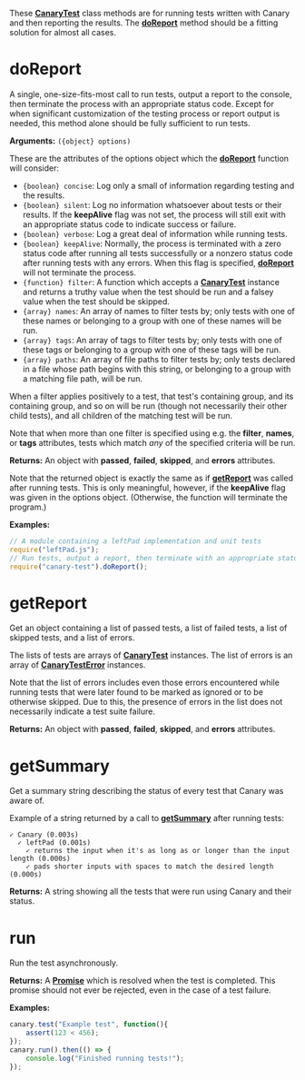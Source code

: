 These [**CanaryTest**](api-introduction.md) class methods are for running tests written with Canary and then reporting the results. The [**doReport**](api-running-tests.md#doreport) method should be a fitting solution for almost all cases.

# doReport

A single, one-size-fits-most call to run tests, output a report to the console, then terminate the process with an appropriate status code. Except for when significant customization of the testing process or report output is needed, this method alone should be fully sufficient to run tests.

**Arguments:** `({object} options)`

These are the attributes of the options object which the [**doReport**](api-running-tests.md#doreport) function will consider:

- `{boolean} concise`: Log only a small of information regarding testing and the results.
- `{boolean} silent`: Log no information whatsoever about tests or their results. If the **keepAlive** flag was not set, the process will still exit with an appropriate status code to indicate success or failure.
- `{boolean} verbose`: Log a great deal of information while running tests.
- `{boolean} keepAlive`: Normally, the process is terminated with a zero status code after running all tests successfully or a nonzero status code after running tests with any errors. When this flag is specified, [**doReport**](api-running-tests.md#doreport) will not terminate the process.
- `{function} filter`: A function which accepts a [**CanaryTest**](api-introduction.md) instance and returns a truthy value when the test should be run and a falsey value when the test should be skipped.
- `{array} names`: An array of names to filter tests by; only tests with one of these names or belonging to a group with one of these names will be run.
- `{array} tags`: An array of tags to filter tests by; only tests with one of these tags or belonging to a group with one of these tags will be run.
- `{array} paths`: An array of file paths to filter tests by; only tests declared in a file whose path begins with this string, or belonging to a group with a matching file path, will be run.

When a filter applies positively to a test, that test's containing group, and its containing group, and so on will be run (though not necessarily their other child tests), and all children of the matching test will be run.

Note that when more than one filter is specified using e.g. the **filter**, **names**, or **tags** attributes, tests which match _any_ of the specified criteria will be run.

**Returns:** An object with **passed**, **failed**, **skipped**, and **errors** attributes.

Note that the returned object is exactly the same as if [**getReport**](api-running-tests.md#getreport) was called after running tests. This is only meaningful, however, if the **keepAlive** flag was given in the options object. (Otherwise, the function will terminate the program.)

**Examples:**

``` js
// A module containing a leftPad implementation and unit tests
require("leftPad.js");
// Run tests, output a report, then terminate with an appropriate status code
require("canary-test").doReport();
```

# getReport

Get an object containing a list of passed tests, a list of failed tests, a list of skipped tests, and a list of errors.

The lists of tests are arrays of [**CanaryTest**](api-introduction.md) instances. The list of errors is an array of [**CanaryTestError**](api-error-class.md) instances.

Note that the list of errors includes even those errors encountered while running tests that were later found to be marked as ignored or to be otherwise skipped. Due to this, the presence of errors in the list does not necessarily indicate a test suite failure.


**Returns:** An object with **passed**, **failed**, **skipped**, and **errors** attributes.

# getSummary

Get a summary string describing the status of every test that Canary was aware of.

Example of a string returned by a call to [**getSummary**](api-running-tests.md#getsummary) after running tests:

```
✓ Canary (0.003s)
  ✓ leftPad (0.001s)
    ✓ returns the input when it's as long as or longer than the input length (0.000s)
    ✓ pads shorter inputs with spaces to match the desired length (0.000s)
```

**Returns:** A string showing all the tests that were run using Canary and their status.

# run

Run the test asynchronously.

**Returns:** A [**Promise**](https://developer.mozilla.org/en-US/docs/Web/JavaScript/Reference/Global_Objects/Promise) which is resolved when the test is completed. This promise should not ever be rejected, even in the case of a test failure.

**Examples:**

``` js
canary.test("Example test", function(){
    assert(123 < 456);
});
canary.run().then(() => {
    console.log("Finished running tests!");
});
```
